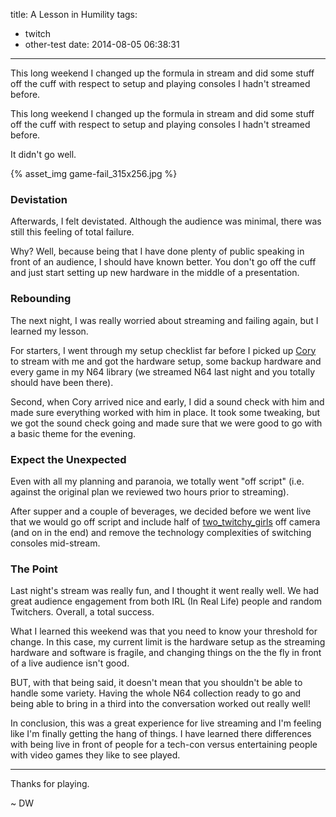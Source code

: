 title: A Lesson in Humility
tags:
- twitch
- other-test
date: 2014-08-05 06:38:31
---
This long weekend I changed up the formula in stream and did some stuff off the cuff with respect to setup and playing consoles I hadn&#39;t streamed before.
<!-- more -->

This long weekend I changed up the formula in stream and did some stuff off the cuff with respect to setup and playing consoles I hadn't streamed before.

It didn't go well.

{% asset_img game-fail_315x256.jpg %}

### Devistation

Afterwards, I felt devistated. Although the audience was minimal, there was still this feeling of total failure.

Why? Well, because being that I have done plenty of public speaking in front of an audience, I should have known better. You don't go off the cuff and just start setting up new hardware in the middle of a presentation.

### Rebounding

The next night, I was really worried about streaming and failing again, but I learned my lesson.

For starters, I went through my setup checklist far before I picked up [Cory](http://twitter.com/corybantiasm) to stream with me and got the hardware setup, some backup hardware and every game in my N64 library (we streamed N64 last night and you totally should have been there).

Second, when Cory arrived nice and early, I did a sound check with him and made sure everything worked with him in place. It took some tweaking, but we got the sound check going and made sure that we were good to go with a basic theme for the evening.

### Expect the Unexpected

Even with all my planning and paranoia, we totally went "off script" (i.e. against the original plan we reviewed two hours prior to streaming).

After supper and a couple of beverages, we decided before we went live that we would go off script and include half of [two_twitchy_girls](http://twitch.tv/two_twitchy_girls) off camera (and on in the end) and remove the technology complexities of switching consoles mid-stream.

### The Point

Last night's stream was really fun, and I thought it went really well. We had great audience engagement from both IRL (In Real Life) people and random Twitchers. Overall, a total success.

What I learned this weekend was that you need to know your threshold for change. In this case, my current limit is the hardware setup as the streaming hardware and software is fragile, and changing things on the the fly in front of a live audience isn't good.

BUT, with that being said, it doesn't mean that you shouldn't be able to handle some variety. Having the whole N64 collection ready to go and being able to bring in a third into the conversation worked out really well!

In conclusion, this was a great experience for live streaming and I'm feeling like I'm finally getting the hang of things. I have learned there differences with being live in front of people for a tech-con versus entertaining people with video games they like to see played.

* * *

Thanks for playing.

~ DW